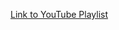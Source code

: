 [Link to YouTube Playlist](https://www.youtube.com/playlist?list=PLb9jiU_he1DwmnN-nRTjpezJd99MKnXsK)
